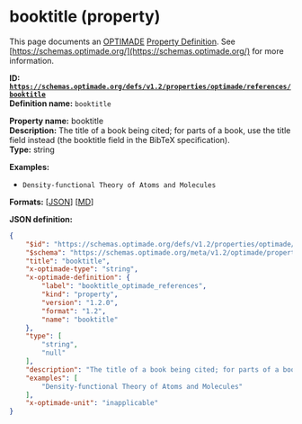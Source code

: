 # booktitle (property)

This page documents an [OPTIMADE](https://www.optimade.org/) [Property Definition](https://schemas.optimade.org/#definitions). See [https://schemas.optimade.org/](https://schemas.optimade.org/) for more information.

**ID: [`https://schemas.optimade.org/defs/v1.2/properties/optimade/references/booktitle`](https://schemas.optimade.org/defs/v1.2/properties/optimade/references/booktitle.md)**  
**Definition name:** `booktitle`

**Property name:** booktitle  
**Description:** The title of a book being cited; for parts of a book, use the title field instead (the booktitle field in the BibTeX specification).  
**Type:** string  



**Examples:**

- `Density-functional Theory of Atoms and Molecules`

**Formats:** [[JSON](booktitle.json)] [[MD](booktitle.md)]

**JSON definition:**

``` json
{
    "$id": "https://schemas.optimade.org/defs/v1.2/properties/optimade/references/booktitle",
    "$schema": "https://schemas.optimade.org/meta/v1.2/optimade/property_definition.json",
    "title": "booktitle",
    "x-optimade-type": "string",
    "x-optimade-definition": {
        "label": "booktitle_optimade_references",
        "kind": "property",
        "version": "1.2.0",
        "format": "1.2",
        "name": "booktitle"
    },
    "type": [
        "string",
        "null"
    ],
    "description": "The title of a book being cited; for parts of a book, use the title field instead (the booktitle field in the BibTeX specification).",
    "examples": [
        "Density-functional Theory of Atoms and Molecules"
    ],
    "x-optimade-unit": "inapplicable"
}
```